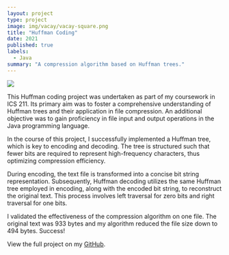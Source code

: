 ```yaml
---
layout: project
type: project
image: img/vacay/vacay-square.png
title: "Huffman Coding"
date: 2021
published: true
labels:
  - Java
summary: "A compression algorithm based on Huffman trees."
---
```


<img class="img-fluid" src="../img/vacay/vacay-home-page.png">

This Huffman coding project was undertaken as part of my coursework in ICS 211. Its primary aim was to foster a comprehensive understanding of Huffman trees and their application in file compression. An additional objective was to gain proficiency in file input and output operations in the Java programming language.

In the course of this project, I successfully implemented a Huffman tree, which is key to encoding and decoding. The tree is structured such that fewer bits are required to represent high-frequency characters, thus optimizing compression efficiency. 

During encoding, the text file is transformed into a concise bit string representation. Subsequently, Huffman decoding utilizes the same Huffman tree employed in encoding, along with the encoded bit string, to reconstruct the original text. This process involves left traversal for zero bits and right traversal for one bits.

I validated the effectiveness of the compression algorithm on one file. The original text was 933 bytes and my algorithm reduced the file size down to 494 bytes. Success!

View the full project on my [GitHub](https://github.com/loellelam/Huffman-Coding).
